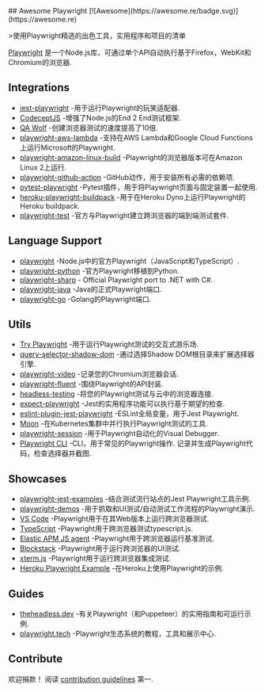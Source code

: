 <div class="github-widget" data-repo="mxschmitt/awesome-playwright"></div>
<script async src="https://pagead2.googlesyndication.com/pagead/js/adsbygoogle.js"></script><ins class="adsbygoogle" style="display:block" data-ad-client="ca-pub-6890694312814945" data-ad-slot="5473692530" data-ad-format="auto"  data-full-width-responsive="true"></ins><script>(adsbygoogle = window.adsbygoogle || []).push({});</script>
## Awesome Playwright [![Awesome](https://awesome.re/badge.svg)](https://awesome.re)

&gt;使用Playwright精选的出色工具，实用程序和项目的清单

[Playwright](https://github.com/microsoft/playwright) 是一个Node.js库，可通过单个API自动执行基于Firefox，WebKit和Chromium的浏览器.



## Integrations

- [jest-playwright](https://github.com/playwright-community/jest-playwright/) -用于运行Playwright的玩笑适配器.
- [CodeceptJS](https://github.com/Codeception/CodeceptJS) -增强了Node.js的End 2 End测试框架.
- [QA Wolf](https://github.com/qawolf/qawolf) -创建浏览器测试的速度提高了10倍.
- [playwright-aws-lambda](https://github.com/JupiterOne/playwright-aws-lambda) -支持在AWS Lambda和Google Cloud Functions上运行Microsoft的Playwright.
- [playwright-amazon-linux-build](https://github.com/help-14/playwright-amazon-linux-build) -Playwright的浏览器版本可在Amazon Linux 2上运行.
- [playwright-github-action](https://github.com/microsoft/playwright-github-action) -GitHub动作，用于安装所有必需的依赖项.
- [pytest-playwright](https://github.com/mxschmitt/pytest-playwright/) -Pytest插件，用于将Playwright页面与固定装置一起使用.
- [heroku-playwright-buildpack](https://github.com/mxschmitt/heroku-playwright-buildpack) -用于在Heroku Dyno上运行Playwright的Heroku buildpack.
- [playwright-test](https://github.com/microsoft/playwright-test) -官方与Playwright建立跨浏览器的端到端测试套件.

## Language Support

- [playwright](https://git.io/JT2bj) -Node.js中的官方Playwright（JavaScript和TypeScript）.
- [playwright-python](https://github.com/microsoft/playwright-python) -官方Playwright移植到Python.
- [playwright-sharp](https://github.com/microsoft/playwright-sharp) - Official Playwright port to .NET with C#.
- [playwright-java](https://github.com/microsoft/playwright-java) -Java的正式Playwright端口.
- [playwright-go](https://github.com/mxschmitt/playwright-go) -Golang的Playwright端口.

## Utils

- [Try Playwright](https://try.playwright.tech) -用于运行Playwright测试的交互式游乐场.
- [query-selector-shadow-dom](https://github.com/Georgegriff/query-selector-shadow-dom) -通过选择Shadow DOM根目录来扩展选择器引擎.
- [playwright-video](https://github.com/qawolf/playwright-video) -记录您的Chromium浏览器会话.
- [playwright-fluent](https://github.com/hdorgeval/playwright-fluent) -围绕Playwright的API封装.
- [headless-testing](https://headlesstesting.com) -将您的Playwright测试与云中的浏览器连接.
- [expect-playwright](https://github.com/playwright-community/expect-playwright) -Jest的实用程序功能可以执行基于期望的检查.
- [eslint-plugin-jest-playwright](https://github.com/playwright-community/eslint-plugin-jest-playwright) -ESLint全局变量，用于Jest Playwright.
- [Moon](https://github.com/aerokube/moon) -在Kubernetes集群中并行执行Playwright测试的工具.
- [playwright-session](https://github.com/domderen/playwright-session) -用于Playwright自动化的Visual Debugger.
- [Playwright CLI](https://github.com/microsoft/playwright-cli)  -CLI，用于常见的Playwright操作. 记录并生成Playwright代码，检查选择器并截图.

## Showcases

- [playwright-jest-examples](https://github.com/playwright-community/playwright-jest-examples) -结合测试流行站点的Jest Playwright工具示例.
- [playwright-demos](https://github.com/nmanikiran/playwright-demos) -用于抓取和UI测试/自动测试工作流程的Playwright演示.
- [VS Code](https://github.com/microsoft/vscode) -Playwright用于在其Web版本上运行跨浏览器测试.
- [TypeScript](https://github.com/microsoft/TypeScript) -Playwright用于跨浏览器测试typescript.js.
- [Elastic APM JS agent](https://github.com/elastic/apm-agent-rum-js) -Playwright用于跨浏览器运行基准测试.
- [Blockstack](https://github.com/blockstack/ux) -Playwright用于运行跨浏览器的UI测试.
- [xterm.js](https://github.com/xtermjs/xterm.js) -Playwright用于运行跨浏览器集成测试.
- [Heroku Playwright Example](https://github.com/mxschmitt/heroku-playwright-example) -在Heroku上使用Playwright的示例.

## Guides

- [theheadless.dev](https://theheadless.dev) -有关Playwright（和Puppeteer）的实用指南和可运行示例.
- [playwright.tech](https://playwright.tech) -Playwright生态系统的教程，工具和展示中心.

## Contribute

欢迎捐款！ 阅读 [contribution guidelines](https://github.com/mxschmitt/awesome-playwright/blob/master/CONTRIBUTING.md) 第一.

